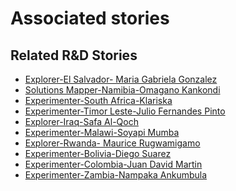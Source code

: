 # Associated stories

<!-- !!DO NOT REMOVE!! start autogenerated hyperlinks -->
## Related R&D Stories
- [Explorer\-El Salvador\- Maria Gabriela Gonzalez](/stories/?doc=22_Gaby_El%20Salvador-en-US)
- [Solutions Mapper\-Namibia\-Omagano Kankondi](/stories/?doc=Omagano_edited-en-US)
- [Experimenter\-South Africa\-Klariska ](/stories/?doc=Klariska%20South%20Africa_LQ-en-US)
- [Experimenter\-Timor Leste\-Julio Fernandes Pinto](/stories/?doc=Julio%20Timor%20Leste_LQ-en-US)
- [Explorer\-Iraq\-Safa Al\-Qoch](/stories/?doc=26_Safa_Iraq-en-US)
- [Experimenter\-Malawi\-Soyapi Mumba](/stories/?doc=Soyapi_LQ-en-US)
- [Explorer\-Rwanda\- Maurice Rugwamigamo](/stories/?doc=5_Maurice_Rwanda-en-US)
- [Experimenter\-Bolivia\-Diego Suarez](/stories/?doc=Diego%20Bolivia_LQ-en-US)
- [Experimenter\-Colombia\-Juan David Martin](/stories/?doc=Juan%20David%20Colombia_LQ-en-US)
- [Experimenter\-Zambia\-Nampaka Ankumbula](/stories/?doc=Nampaka_LQ-en-US)
<!-- !!DO NOT REMOVE!! end autogenerated hyperlinks -->